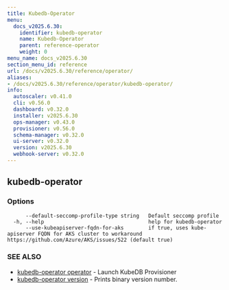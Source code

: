 ```yaml
---
title: Kubedb-Operator
menu:
  docs_v2025.6.30:
    identifier: kubedb-operator
    name: Kubedb-Operator
    parent: reference-operator
    weight: 0
menu_name: docs_v2025.6.30
section_menu_id: reference
url: /docs/v2025.6.30/reference/operator/
aliases:
- /docs/v2025.6.30/reference/operator/kubedb-operator/
info:
  autoscaler: v0.41.0
  cli: v0.56.0
  dashboard: v0.32.0
  installer: v2025.6.30
  ops-manager: v0.43.0
  provisioner: v0.56.0
  schema-manager: v0.32.0
  ui-server: v0.32.0
  version: v2025.6.30
  webhook-server: v0.32.0
---
```


## kubedb-operator



### Options

```
      --default-seccomp-profile-type string   Default seccomp profile
  -h, --help                                  help for kubedb-operator
      --use-kubeapiserver-fqdn-for-aks        if true, uses kube-apiserver FQDN for AKS cluster to workaround https://github.com/Azure/AKS/issues/522 (default true)
```

### SEE ALSO

* [kubedb-operator operator](/docs/v2025.6.30/reference/operator/kubedb-operator_operator)	 - Launch KubeDB Provisioner
* [kubedb-operator version](/docs/v2025.6.30/reference/operator/kubedb-operator_version)	 - Prints binary version number.

